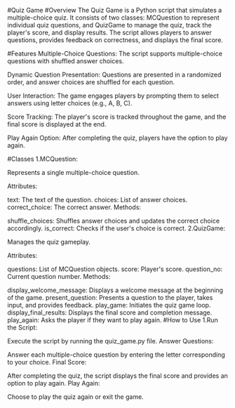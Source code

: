 
#Quiz Game
#Overview
The Quiz Game is a Python script that simulates a multiple-choice quiz. It consists of two classes: MCQuestion to represent individual quiz questions, and QuizGame to manage the quiz, track the player's score, and display results. The script allows players to answer questions, provides feedback on correctness, and displays the final score.

#Features
Multiple-Choice Questions: The script supports multiple-choice questions with shuffled answer choices.

Dynamic Question Presentation: Questions are presented in a randomized order, and answer choices are shuffled for each question.

User Interaction: The game engages players by prompting them to select answers using letter choices (e.g., A, B, C).

Score Tracking: The player's score is tracked throughout the game, and the final score is displayed at the end.

Play Again Option: After completing the quiz, players have the option to play again.

#Classes
1.MCQuestion:

Represents a single multiple-choice question.

Attributes:

text: The text of the question.
choices: List of answer choices.
correct_choice: The correct answer.
Methods:

shuffle_choices: Shuffles answer choices and updates the correct choice accordingly.
is_correct: Checks if the user's choice is correct.
2.QuizGame:

Manages the quiz gameplay.

Attributes:

questions: List of MCQuestion objects.
score: Player's score.
question_no: Current question number.
Methods:

display_welcome_message: Displays a welcome message at the beginning of the game.
present_question: Presents a question to the player, takes input, and provides feedback.
play_game: Initiates the quiz game loop.
display_final_results: Displays the final score and completion message.
play_again: Asks the player if they want to play again.
#How to Use
1.Run the Script:

Execute the script by running the quiz_game.py file.
Answer Questions:

Answer each multiple-choice question by entering the letter corresponding to your choice.
Final Score:

After completing the quiz, the script displays the final score and provides an option to play again.
Play Again:

Choose to play the quiz again or exit the game.
